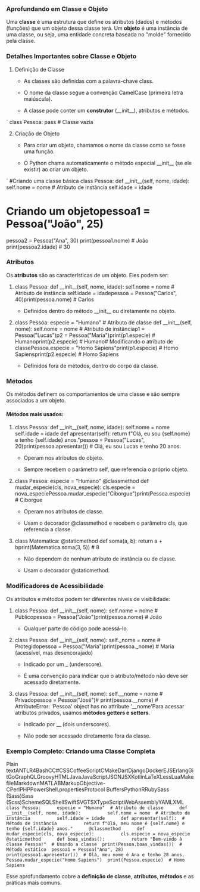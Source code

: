 ### **Aprofundando em Classe e Objeto**

Uma **classe** é uma estrutura que define os atributos (dados) e métodos (funções) que um objeto dessa classe terá. Um **objeto** é uma instância de uma classe, ou seja, uma entidade concreta baseada no "molde" fornecido pela classe.

### **Detalhes Importantes sobre Classe e Objeto**

1.  Definição de Classe
    
    *   As classes são definidas com a palavra-chave class.
        
    *   O nome da classe segue a convenção CamelCase (primeira letra maiúscula).
        
    *   A classe pode conter um **construtor** (\_\_init\_\_), atributos e métodos.

`
    class Pessoa: 
        pass # Classe vazia
        
2.  Criação de Objeto
    
    *   Para criar um objeto, chamamos o nome da classe como se fosse uma função.
        
    *   O Python chama automaticamente o método especial \_\_init\_\_ (se ele existir) ao criar um objeto.

`
#Criando uma classe básica
class Pessoa: 
    def \_\_init\_\_(self, nome, idade): 
        self.nome = nome # Atributo de instância 
        self.idade = idade
        
# Criando um objetopessoa1 = Pessoa("João", 25)
pessoa2 = Pessoa("Ana", 30)
print(pessoa1.nome) # João
print(pessoa2.idade) # 30
        

### **Atributos**

Os **atributos** são as características de um objeto. Eles podem ser:

1.  class Pessoa: def \_\_init\_\_(self, nome, idade): self.nome = nome # Atributo de instância self.idade = idadepessoa = Pessoa("Carlos", 40)print(pessoa.nome) # Carlos
    
    *   Definidos dentro do método \_\_init\_\_ ou diretamente no objeto.
        
2.  class Pessoa: especie = "Humano" # Atributo de classe def \_\_init\_\_(self, nome): self.nome = nome # Atributo de instânciap1 = Pessoa("Lucas")p2 = Pessoa("Maria")print(p1.especie) # Humanoprint(p2.especie) # Humano# Modificando o atributo de classePessoa.especie = "Homo Sapiens"print(p1.especie) # Homo Sapiensprint(p2.especie) # Homo Sapiens
    
    *   Definidos fora de métodos, dentro do corpo da classe.
        

### **Métodos**

Os métodos definem os comportamentos de uma classe e são sempre associados a um objeto.

#### Métodos mais usados:

1.  class Pessoa: def \_\_init\_\_(self, nome, idade): self.nome = nome self.idade = idade def apresentar(self): return f"Olá, eu sou {self.nome} e tenho {self.idade} anos."pessoa = Pessoa("Lucas", 20)print(pessoa.apresentar()) # Olá, eu sou Lucas e tenho 20 anos.
    
    *   Operam nos atributos do objeto.
        
    *   Sempre recebem o parâmetro self, que referencia o próprio objeto.
        
2.  class Pessoa: especie = "Humano" @classmethod def mudar\_especie(cls, nova\_especie): cls.especie = nova\_especiePessoa.mudar\_especie("Ciborgue")print(Pessoa.especie) # Ciborgue
    
    *   Operam nos atributos de classe.
        
    *   Usam o decorador @classmethod e recebem o parâmetro cls, que referencia a classe.
        
3.  class Matematica: @staticmethod def soma(a, b): return a + bprint(Matematica.soma(3, 5)) # 8
    
    *   Não dependem de nenhum atributo de instância ou de classe.
        
    *   Usam o decorador @staticmethod.
        

### **Modificadores de Acessibilidade**

Os atributos e métodos podem ter diferentes níveis de visibilidade:

1.  class Pessoa: def \_\_init\_\_(self, nome): self.nome = nome # Públicopessoa = Pessoa("João")print(pessoa.nome) # João
    
    *   Qualquer parte do código pode acessá-lo.
        
2.  class Pessoa: def \_\_init\_\_(self, nome): self.\_nome = nome # Protegidopessoa = Pessoa("Maria")print(pessoa.\_nome) # Maria (acessível, mas desencorajado)
    
    *   Indicado por um \_ (underscore).
        
    *   É uma convenção para indicar que o atributo/método não deve ser acessado diretamente.
        
3.  class Pessoa: def \_\_init\_\_(self, nome): self.\_\_nome = nome # Privadopessoa = Pessoa("José")# print(pessoa.\_\_nome) # AttributeError: 'Pessoa' object has no attribute '\_\_nome'Para acessar atributos privados, usamos **métodos getters e setters**.
    
    *   Indicado por \_\_ (dois underscores).
        
    *   Não pode ser acessado diretamente fora da classe.
        

### **Exemplo Completo: Criando uma Classe Completa**

Plain textANTLR4BashCC#CSSCoffeeScriptCMakeDartDjangoDockerEJSErlangGitGoGraphQLGroovyHTMLJavaJavaScriptJSONJSXKotlinLaTeXLessLuaMakefileMarkdownMATLABMarkupObjective-CPerlPHPPowerShell.propertiesProtocol BuffersPythonRRubySass (Sass)Sass (Scss)SchemeSQLShellSwiftSVGTSXTypeScriptWebAssemblyYAMLXML`   class Pessoa:      especie = "Humano"  # Atributo de classe      def __init__(self, nome, idade):          self.nome = nome  # Atributo de instância          self.idade = idade      def apresentar(self):  # Método de instância          return f"Olá, meu nome é {self.nome} e tenho {self.idade} anos."      @classmethod      def mudar_especie(cls, nova_especie):          cls.especie = nova_especie      @staticmethod      def boas_vindas():          return "Bem-vindo à classe Pessoa!"  # Usando a classe  print(Pessoa.boas_vindas())  # Método estático  pessoa1 = Pessoa("Ana", 28)  print(pessoa1.apresentar())  # Olá, meu nome é Ana e tenho 28 anos.  Pessoa.mudar_especie("Homo Sapiens")  print(Pessoa.especie)  # Homo Sapiens   `

Esse aprofundamento cobre a **definição de classe**, **atributos**, **métodos** e as práticas mais comuns.